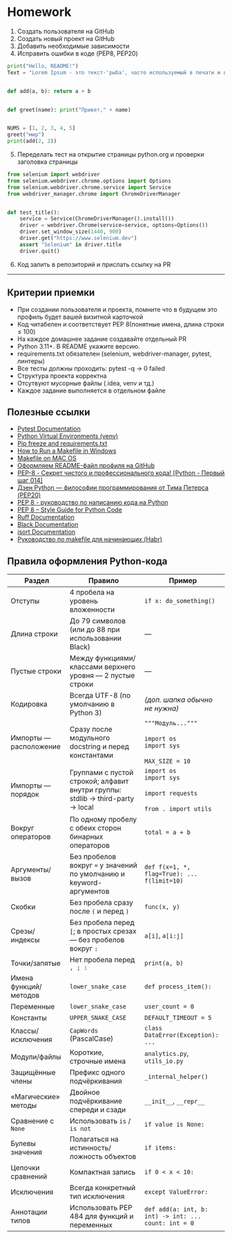 # Homework

1. Создать пользователя на GitHub
2. Создать новый проект на GitHub
3. Добавить необходимые зависимости
4. Исправить ошибки в коде (PEP8, PEP20)

```python
print("Hello, README!")
Text = "Lorem Ipsum - это текст-'рыба', часто используемый в печати и вэб-дизайне. Lorem Ipsum является стандартной рыбой для текстов на латинице с начала XVI века. В то время некий безымянный печатник создал большую коллекцию размеров и форм шрифтов, используя Lorem Ipsum для распечатки образцов. Lorem Ipsum не только успешно пережил без заметных изменений пять веков, но и перешагнул в электронный дизайн. Его популяризации в новое время послужили публикация листов Letraset с образцами Lorem Ipsum в 60-х годах и, в более недавнее время, программы электронной вёрстки типа Aldus PageMaker, в шаблонах которых используется Lorem Ipsum."


def add(a, b): return a + b


def greet(name): print("Привет," + name)


NUMS = [1, 2, 3, 4, 5]
greet("мир")
print(add(2, 2))
```

5. Переделать тест на открытие страницы python.org и проверки заголовка страницы

```python
from selenium import webdriver
from selenium.webdriver.chrome.options import Options
from selenium.webdriver.chrome.service import Service
from webdriver_manager.chrome import ChromeDriverManager


def test_title():
    service = Service(ChromeDriverManager().install())
    driver = webdriver.Chrome(service=service, options=Options())
    driver.set_window_size(1440, 900)
    driver.get("https://www.selenium.dev")
    assert "Selenium" in driver.title
    driver.quit()
```

6. Код залить в репозиторий и прислать ссылку на PR

---

## Критерии приемки

* При создании пользователя и проекта, помните что в будущем это профиль будет вашей визитной карточкой
* Код читабелен и соответствует PEP 8(понятные имена, длина строки ≤ 100)
* На каждое домашнее задание создавайте отдельный PR
* Python 3.11+. В README укажите версию.
* requirements.txt обязателен (selenium, webdriver-manager, pytest, линтеры)
* Все тесты должны проходить: pytest -q → 0 failed
* Структура проекта корректна
* Отсутвуют мусорные файлы (.idea, venv и тд.)
* Каждое задание выполняется в отдельном файле

## Полезные ссылки

* [Pytest Documentation](https://docs.pytest.org/en/stable/)
* [Python Virtual Environments (venv)](https://docs.python.org/3/library/venv.html)
* [Pip freeze and requirements.txt](https://pip.pypa.io/en/stable/cli/pip_freeze/)
* [How to Run a Makefile in Windows](https://medium.com/@samsorrahman/how-to-run-a-makefile-in-windows-b4d115d7c516)
* [Makefile on MAC OS](https://wahyu-ehs.medium.com/makefile-on-mac-os-2ef0e67b0a15)
* [Оформляем README-файл профиля на GitHub](https://habr.com/ru/articles/649363/)
* [PEP-8 - Секрет чистого и профессионального кода! [Python - Первый шаг 014]](https://www.youtube.com/watch?v=_SYuxOC1pNU)
* [Дзен Python — философии программирования от Тима Петерса (PEP20)](https://pythonchik.ru/osnovy/dzen-python-pep20)
* [PEP 8 - руководство по написанию кода на Python](https://pythonworld.ru/osnovy/pep-8-rukovodstvo-po-napisaniyu-koda-na-python.html)
* [PEP 8 – Style Guide for Python Code](https://peps.python.org/pep-0008/)
* [Ruff Documentation](https://docs.astral.sh/ruff/)
* [Black Documentation](https://black.readthedocs.io/en/stable/)
* [isort Documentation](https://pycqa.github.io/isort/)
* [Руководство по makefile для начинающих (Habr)](https://habr.com/ru/companies/ruvds/articles/484504/)

## Правила оформления Python-кода

| Раздел | Правило | Пример |
| --- | --- | --- |
| Отступы | 4 пробела на уровень вложенности | `if x: do_something()` |
| Длина строки | До 79 символов (или до 88 при использовании Black) | — |
| Пустые строки | Между функциями/классами верхнего уровня — 2 пустые строки | — |
| Кодировка | Всегда UTF-8 (по умолчанию в Python 3) | *(доп. шапка обычно не нужна)* |
| Импорты — расположение | Сразу после модульного docstring и перед константами | `"""Модуль..."""`<br><br>`import os`<br>`import sys`<br><br>`MAX_SIZE = 10` |
| Импорты — порядок | Группами с пустой строкой; алфавит внутри группы: stdlib → third-party → local | `import os`<br>`import sys`<br><br>`import requests`<br><br>`from . import utils` |
| Вокруг операторов | По одному пробелу с обеих сторон бинарных операторов | `total = a + b` |
| Аргументы/вызов | Без пробелов вокруг `=` у значений по умолчанию и keyword-аргументов | `def f(x=1, *, flag=True): ...`<br>`f(limit=10)` |
| Скобки | Без пробела сразу после `(` и перед `)` | `func(x, y)` |
| Срезы/индексы | Без пробела перед `[`; в простых срезах — без пробелов вокруг `:` | `a[i]`, `a[i:j]` |
| Точки/запятые | Нет пробела перед `, ; :` | `print(a, b)` |
| Имена функций/методов | `lower_snake_case` | `def process_item():` |
| Переменные | `lower_snake_case` | `user_count = 0` |
| Константы | `UPPER_SNAKE_CASE` | `DEFAULT_TIMEOUT = 5` |
| Классы/исключения | `CapWords` (PascalCase) | `class DataError(Exception): ...` |
| Модули/файлы | Короткие, строчные имена | `analytics.py`, `utils_io.py` |
| Защищённые члены | Префикс одного подчёркивания | `_internal_helper()` |
| «Магические» методы | Двойное подчёркивание спереди и сзади | `__init__`, `__repr__` |
| Сравнение с `None` | Использовать `is` / `is not` | `if value is None:` |
| Булевы значения | Полагаться на истинность/ложность объектов | `if items:` |
| Цепочки сравнений | Компактная запись | `if 0 < x < 10:` |
| Исключения | Всегда конкретный тип исключения | `except ValueError:` |
| Аннотации типов | Использовать PEP 484 для функций и переменных | `def add(a: int, b: int) -> int: ...`<br>`count: int = 0` |



